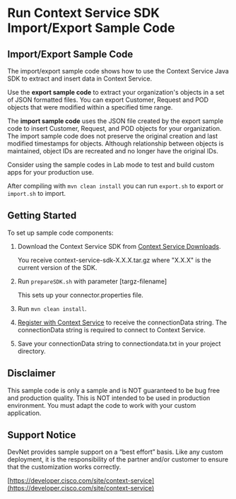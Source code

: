 # Run Context Service SDK Import/Export Sample Code

## Import/Export Sample Code
The import/export sample code shows how to use the Context Service Java SDK to extract and insert data in Context Service.

Use the **export sample code** to extract your organization's objects in a set of JSON formatted files. You can export Customer, Request and POD objects that were modified within a specified time range.

The **import sample code** uses the JSON file created by the export sample code to insert Customer, Request, and POD objects for your organization. The import sample code does not preserve the original creation and last modified timestamps for objects. Although relationship between objects is maintained, object IDs are recreated and no longer have the original IDs. 

Consider using the sample codes in Lab mode to test and build custom apps for your production use.

After compiling with `mvn clean install` you can run `export.sh` to export or `import.sh` to import.

## Getting Started
To set up sample code components:

1. Download the Context Service SDK from [Context Service Downloads](https://developer.cisco.com/fileMedia/download/5ae3dc3a-c5b4-4a67-b760-094a8753f1a8).
    
    You receive context-service-sdk-X.X.X.tar.gz where "X.X.X" is the current version of the SDK.
    
2. Run `prepareSDK.sh` with parameter \[targz-filename\] 
    
    This sets up your connector.properties file.
    
3. Run `mvn clean install`.
4. [Register with Context Service](https://developer.cisco.com/site/context-service/documents/context-service-sdk-guide/index.gsp#register-your-application-with-context-service) to receive the connectionData string. 
    The connectionData string is required to connect to Context Service.
5. Save your connectionData string to connectiondata.txt in your project directory.

## Disclaimer
This sample code is only a sample and is NOT guaranteed to be bug free and production quality. This is NOT intended to be used in production environment. You must adapt the code to work with your custom application.

## Support Notice

DevNet provides sample support on a “best effort” basis. Like any custom deployment, it is the responsibility of the partner and/or customer to ensure that the customization works correctly.

[https://developer.cisco.com/site/context-service](https://developer.cisco.com/site/context-service)

